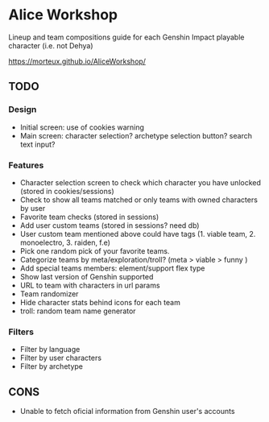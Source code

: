 # Alice Workshop
Lineup and team compositions guide for each Genshin Impact playable character (i.e. not Dehya)

https://morteux.github.io/AliceWorkshop/

## TODO
### Design
- Initial screen: use of cookies warning
- Main screen: character selection? archetype selection button? search text input?

### Features
- Character selection screen to check which character you have unlocked (stored in cookies/sessions)
- Check to show all teams matched or only teams with owned characters by user
- Favorite team checks (stored in sessions)
- Add user custom teams (stored in sessions? need db)
- User custom team mentioned above could have tags (1. viable team, 2. monoelectro, 3. raiden, f.e)
- Pick one random pick of your favorite teams.
- Categorize teams by meta/exploration/troll? (meta > viable > funny )
- Add special teams members: element/support flex type
- Show last version of Genshin supported
- URL to team with characters in url params
- Team randomizer
- Hide character stats behind icons for each team
- troll: random team name generator

### Filters
- Filter by language
- Filter by user characters
- Filter by archetype

## CONS
- Unable to fetch oficial information from Genshin user's accounts
